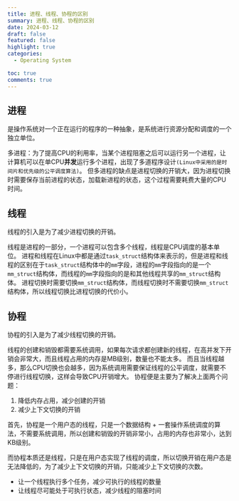 ```yaml
---
title: 进程、线程、协程的区别
summary: 进程、线程、协程的区别
date: 2024-03-12
draft: false
featured: false
highlight: true
categories:
  - Operating System

toc: true
comments: true
---
```


## 进程
是操作系统对一个正在运行的程序的一种抽象，是系统进行资源分配和调度的一个独立单位。

多进程：为了提高CPU的利用率，当某个进程阻塞之后可以运行另一个进程，让计算机可以在单CPU**并发**运行多个进程，出现了多道程序设计`(Linux中采用的是时间片和优先级的公平调度算法)`。
但多进程的缺点是进程切换的开销大，因为进程切换时需要保存当前进程的状态，加载新进程的状态，这个过程需要耗费大量的CPU时间。

## 线程
线程的引入是为了减少进程切换的开销。

线程是进程的一部分，一个进程可以包含多个线程，线程是CPU调度的基本单位。
进程和线程在Linux中都是通过`task_struct`结构体来表示的，但是进程和线程的区别在于`task_struct`结构体中的`mm`字段，进程的`mm`字段指向的是一个`mm_struct`结构体，而线程的`mm`字段指向的是和其他线程共享的`mm_struct`结构体。
进程切换时需要切换`mm_struct`结构体，而线程切换时不需要切换`mm_struct`结构体，所以线程切换比进程切换的代价小。

## 协程
协程的引入是为了减少线程切换的开销。

线程的创建和销毁都需要系统调用，如果每次请求都创建新的线程，在高并发下开销会非常大，而且线程占用的内存是MB级别，数量也不能太多。
而且当线程越多，那么CPU切换也会越多，因为系统调用需要保证线程的公平调度，就需要不停进行线程切换，这样会导致CPU开销增大。
协程便是主要为了解决上面两个问题：
1. 降低内存占用，减少创建的开销
2. 减少上下文切换的开销

首先，协程是一个用户态的线程，只是一个数据结构 + 一套操作系统调度的算法，不需要系统调用，所以创建和销毁的开销非常小，占用的内存也非常小，达到KB级别。

而协程本质还是线程，只是在用户态实现了线程的调度，所以切换开销在用户态是无法降低的，为了减少上下文切换的开销，只能减少上下文切换的次数。

* 让一个线程执行多个任务，减少可执行的线程的数量
* 让线程尽可能处于可执行状态，减少线程的阻塞时间



